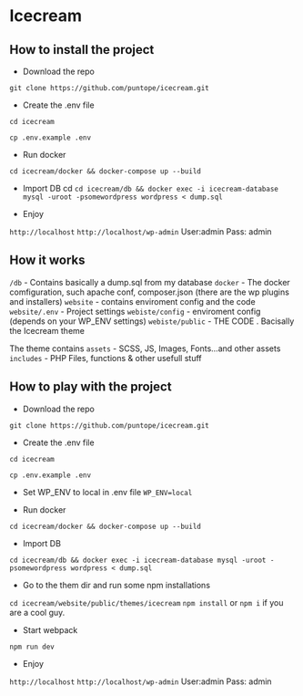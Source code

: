 # Icecream 


## How to install the project

- Download the repo

`git clone https://github.com/puntope/icecream.git`

- Create the .env file

`cd icecream`

`cp .env.example .env`


- Run docker

`cd icecream/docker && docker-compose up --build`

- Import DB
cd 
`cd icecream/db && docker exec -i icecream-database mysql -uroot -psomewordpress wordpress < dump.sql
`

- Enjoy

`http://localhost`
`http://localhost/wp-admin` User:admin Pass: admin



## How it works

`/db` - Contains basically a dump.sql from my database
`docker` - The docker comfiguration, such apache conf, composer.json (there are the wp plugins and installers)
`website` - contains enviroment config and the code
`website/.env` - Project settings
`webiste/config` - enviroment config (depends on your WP_ENV settings)
`webiste/public` - THE CODE . Bacisally the Icecream theme

The theme contains
`assets` - SCSS, JS, Images, Fonts...and other assets
`includes` - PHP Files, functions & other usefull stuff




## How to play with the project

- Download the repo

`git clone https://github.com/puntope/icecream.git`

- Create the .env file

`cd icecream`

`cp .env.example .env`

- Set WP_ENV to local in .env file
`WP_ENV=local`

- Run docker

`cd icecream/docker && docker-compose up --build`


- Import DB

`cd icecream/db && docker exec -i icecream-database mysql -uroot -psomewordpress wordpress < dump.sql`


- Go to the them dir and run some npm installations

`cd icecream/website/public/themes/icecream`
`npm install` or `npm i` if you are a cool guy.

- Start webpack

`npm run dev`

- Enjoy

`http://localhost`
`http://localhost/wp-admin` User:admin Pass: admin










